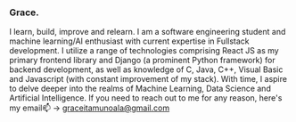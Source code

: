### Grace.
I learn, build, improve and relearn. I am a software engineering student and machine learning/AI enthusiast with current expertise in Fullstack development. I utilize a range of technologies comprising React JS as my primary frontend library and Django (a prominent Python framework) for backend development, as well as knowledge of C, Java, C++, Visual Basic and Javascript (with constant improvement of my stack).
With time, I aspire to delve deeper into the realms of Machine Learning, Data Science and Artificial Intelligence.
If you need to reach out to me for any reason, here's my email📫 -> 
graceitamunoala@gmail.com

<!--
**belemaaa/belemaaa** is a ✨ _special_ ✨ repository because its `README.md` (this file) appears on your GitHub profile.

Here are some ideas to get you started:

- 🔭 I’m currently working on ...
- 🌱 I’m currently learning ...
- 👯 I’m looking to collaborate on ...
- 🤔 I’m looking for help with ...
- 💬 Ask me about ...
- 📫 How to reach me: ...
- 😄 Pronouns: ...
- ⚡ Fun fact: ...
-->
